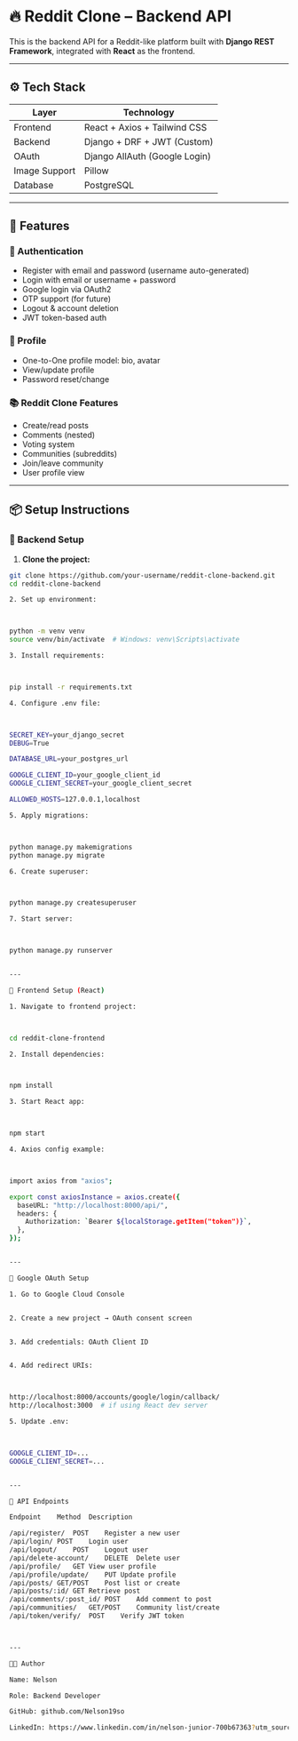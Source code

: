 # 🔥 Reddit Clone – Backend API

This is the backend API for a Reddit-like platform built with **Django REST Framework**, integrated with **React** as the frontend.

---

## ⚙️ Tech Stack

| Layer         | Technology                     |
|---------------|-------------------------------|
| Frontend      | React + Axios + Tailwind CSS   |
| Backend       | Django + DRF + JWT (Custom)    |
| OAuth         | Django AllAuth (Google Login)  |
| Image Support | Pillow                         |
| Database      | PostgreSQL                     |

---

## 🚀 Features

### 🔐 Authentication
- Register with email and password (username auto-generated)
- Login with email or username + password
- Google login via OAuth2
- OTP support (for future)
- Logout & account deletion
- JWT token-based auth

### 🧑 Profile
- One-to-One profile model: bio, avatar
- View/update profile
- Password reset/change

### 📚 Reddit Clone Features
- Create/read posts
- Comments (nested)
- Voting system
- Communities (subreddits)
- Join/leave community
- User profile view

---

## 📦 Setup Instructions

### 🔽 Backend Setup

1. **Clone the project:**

```bash
git clone https://github.com/your-username/reddit-clone-backend.git
cd reddit-clone-backend

2. Set up environment:



python -m venv venv
source venv/bin/activate  # Windows: venv\Scripts\activate

3. Install requirements:



pip install -r requirements.txt

4. Configure .env file:



SECRET_KEY=your_django_secret
DEBUG=True

DATABASE_URL=your_postgres_url

GOOGLE_CLIENT_ID=your_google_client_id
GOOGLE_CLIENT_SECRET=your_google_client_secret

ALLOWED_HOSTS=127.0.0.1,localhost

5. Apply migrations:



python manage.py makemigrations
python manage.py migrate

6. Create superuser:



python manage.py createsuperuser

7. Start server:



python manage.py runserver


---

🔽 Frontend Setup (React)

1. Navigate to frontend project:



cd reddit-clone-frontend

2. Install dependencies:



npm install

3. Start React app:



npm start

4. Axios config example:



import axios from "axios";

export const axiosInstance = axios.create({
  baseURL: "http://localhost:8000/api/",
  headers: {
    Authorization: `Bearer ${localStorage.getItem("token")}`,
  },
});


---

🔑 Google OAuth Setup

1. Go to Google Cloud Console


2. Create a new project → OAuth consent screen


3. Add credentials: OAuth Client ID


4. Add redirect URIs:



http://localhost:8000/accounts/google/login/callback/
http://localhost:3000  # if using React dev server

5. Update .env:



GOOGLE_CLIENT_ID=...
GOOGLE_CLIENT_SECRET=...


---

🔌 API Endpoints

Endpoint	Method	Description

/api/register/	POST	Register a new user
/api/login/	POST	Login user
/api/logout/	POST	Logout user
/api/delete-account/	DELETE	Delete user
/api/profile/	GET	View user profile
/api/profile/update/	PUT	Update profile
/api/posts/	GET/POST	Post list or create
/api/posts/:id/	GET	Retrieve post
/api/comments/:post_id/	POST	Add comment to post
/api/communities/	GET/POST	Community list/create
/api/token/verify/	POST	Verify JWT token



---

🧑‍💻 Author

Name: Nelson

Role: Backend Developer

GitHub: github.com/Nelson19so 

LinkedIn: https://www.linkedin.com/in/nelson-junior-700b67363?utm_source=share&utm_campaign=share_via&utm_content=profile&utm_medium=android_app
